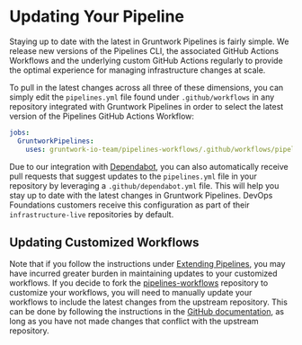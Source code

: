 # Updating Your Pipeline

Staying up to date with the latest in Gruntwork Pipelines is fairly simple. We release new versions of the Pipelines CLI, the associated GitHub Actions Workflows and the underlying custom GitHub Actions regularly to provide the optimal experience for managing infrastructure changes at scale.

To pull in the latest changes across all three of these dimensions, you can simply edit the `pipelines.yml` file found under `.github/workflows` in any repository integrated with Gruntwork Pipelines in order to select the latest version of the Pipelines GitHub Actions Workflow:

```yml
jobs:
  GruntworkPipelines:
    uses: gruntwork-io-team/pipelines-workflows/.github/workflows/pipelines-root.yml@v0.0.5
```

Due to our integration with [Dependabot](https://docs.github.com/en/code-security/getting-started/dependabot-quickstart-guide), you can also automatically receive pull requests that suggest updates to the `pipelines.yml` file in your repository by leveraging a `.github/dependabot.yml` file. This will help you stay up to date with the latest changes in Gruntwork Pipelines. DevOps Foundations customers receive this configuration as part of their `infrastructure-live` repositories by default.

## Updating Customized Workflows

Note that if you follow the instructions under [Extending Pipelines](./extending-pipelines.md), you may have incurred greater burden in maintaining updates to your customized workflows. If you decide to fork the [pipelines-workflows](https://github.com/gruntwork-io/pipelines-workflows) repository to customize your workflows, you will need to manually update your workflows to include the latest changes from the upstream repository. This can be done by following the instructions in the [GitHub documentation](https://docs.github.com/en/github/collaborating-with-issues-and-pull-requests/syncing-a-fork), as long as you have not made changes that conflict with the upstream repository.
